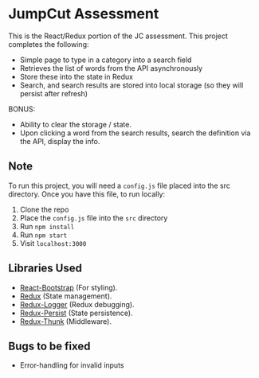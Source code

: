 # JumpCut Assessment

This is the React/Redux portion of the JC assessment. This project completes the following:

* Simple page to type in a category into a search field
* Retrieves the list of words from the API asynchronously
* Store these into the state in Redux
* Search, and search results are stored into local storage (so they will persist after refresh)

BONUS:
* Ability to clear the storage / state.
* Upon clicking a word from the search results, search the definition via the API, display the info.

## Note

To run this project, you will need a `config.js` file placed into the src directory.
Once you have this file, to run locally:
1. Clone the repo
2. Place the `config.js` file into the `src` directory
3. Run `npm install`
4. Run `npm start`
5. Visit `localhost:3000`

## Libraries Used

* [React-Bootstrap](https://github.com/react-bootstrap/react-bootstrap) (For styling).
* [Redux](https://github.com/reactjs/redux) (State management).
* [Redux-Logger](https://github.com/evgenyrodionov/redux-logger) (Redux debugging).
* [Redux-Persist](https://github.com/rt2zz/redux-persist) (State persistence).
* [Redux-Thunk](https://github.com/gaearon/redux-thunk) (Middleware).

## Bugs to be fixed
* Error-handling for invalid inputs
